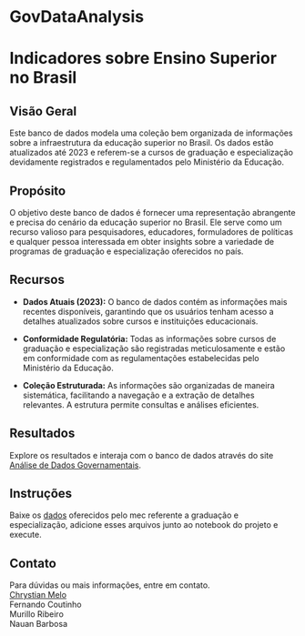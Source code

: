 # GovDataAnalysis
# Indicadores sobre Ensino Superior no Brasil

## Visão Geral

Este banco de dados modela uma coleção bem organizada de informações sobre a infraestrutura da educação superior no Brasil. Os dados estão atualizados até 2023 e referem-se a cursos de graduação e especialização devidamente registrados e regulamentados pelo Ministério da Educação.

## Propósito

O objetivo deste banco de dados é fornecer uma representação abrangente e precisa do cenário da educação superior no Brasil. Ele serve como um recurso valioso para pesquisadores, educadores, formuladores de políticas e qualquer pessoa interessada em obter insights sobre a variedade de programas de graduação e especialização oferecidos no país.

## Recursos

- **Dados Atuais (2023):** O banco de dados contém as informações mais recentes disponíveis, garantindo que os usuários tenham acesso a detalhes atualizados sobre cursos e instituições educacionais.

- **Conformidade Regulatória:** Todas as informações sobre cursos de graduação e especialização são registradas meticulosamente e estão em conformidade com as regulamentações estabelecidas pelo Ministério da Educação.

- **Coleção Estruturada:** As informações são organizadas de maneira sistemática, facilitando a navegação e a extração de detalhes relevantes. A estrutura permite consultas e análises eficientes.

## Resultados

Explore os resultados e interaja com o banco de dados através do site [Análise de Dados Governamentais](https://govdataanalysis.streamlit.app/).

## Instruções 

Baixe os [dados](https://dados.gov.br/dados/conjuntos-dados/indicadores-sobre-ensino-superior) oferecidos pelo mec referente a graduação e especialização, adicione esses arquivos junto ao notebook do projeto e execute.

## Contato

Para dúvidas ou mais informações, entre em contato. <br>
[Chrystian Melo](meloo.chrys@gmail.com) <br>
Fernando Coutinho<br>
Murillo Ribeiro<br>
Nauan Barbosa
